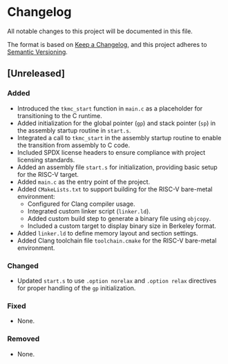 # Changelog

All notable changes to this project will be documented in this file.

The format is based on [Keep a Changelog](https://keepachangelog.com/en/1.0.0/),
and this project adheres to [Semantic Versioning](https://semver.org/spec/v2.0.0.html).

## [Unreleased]

### Added
- Introduced the `tkmc_start` function in `main.c` as a placeholder for transitioning to the C runtime.
- Added initialization for the global pointer (`gp`) and stack pointer (`sp`) in the assembly startup routine in `start.s`.
- Integrated a call to `tkmc_start` in the assembly startup routine to enable the transition from assembly to C code.
- Included SPDX license headers to ensure compliance with project licensing standards.
- Added an assembly file `start.s` for initialization, providing basic setup for the RISC-V target.
- Added `main.c` as the entry point of the project.
- Added `CMakeLists.txt` to support building for the RISC-V bare-metal environment:
  - Configured for Clang compiler usage.
  - Integrated custom linker script (`linker.ld`).
  - Added custom build step to generate a binary file using `objcopy`.
  - Included a custom target to display binary size in Berkeley format.
- Added `linker.ld` to define memory layout and section settings.
- Added Clang toolchain file `toolchain.cmake` for the RISC-V bare-metal environment.

### Changed
- Updated `start.s` to use `.option norelax` and `.option relax` directives for proper handling of the `gp` initialization.

### Fixed
- None.

### Removed
- None.
